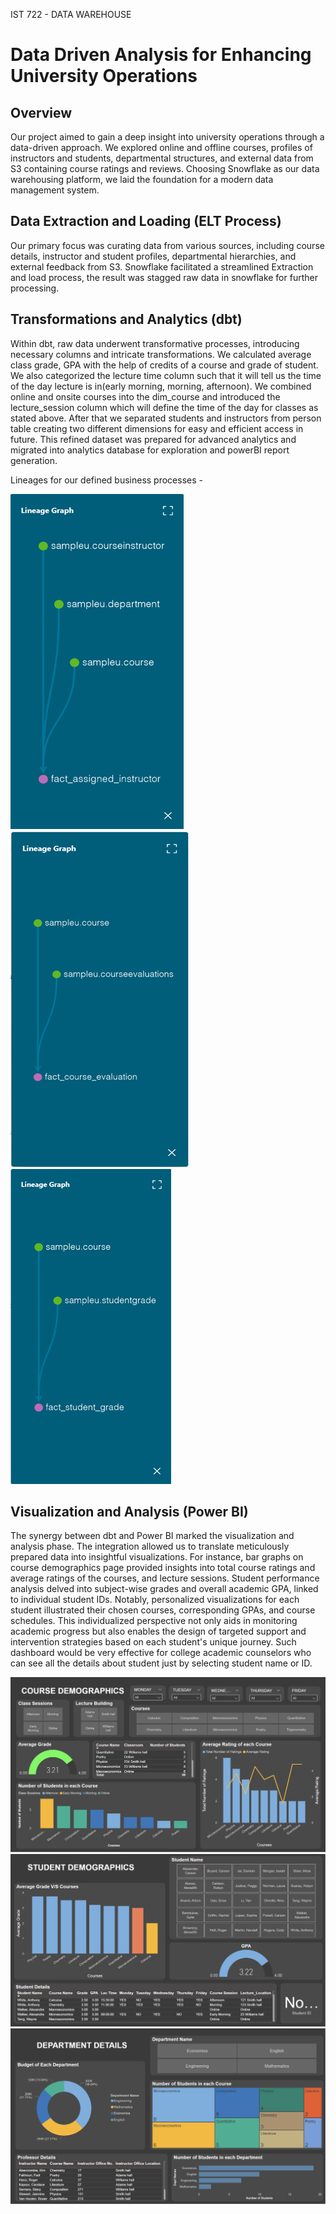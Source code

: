 IST 722 - DATA WAREHOUSE

# Data Driven Analysis for Enhancing University Operations

## Overview

Our project aimed to gain a deep insight into university operations through a data-driven approach. We explored online and offline courses, profiles of instructors and students, departmental structures, and external data from S3 containing course ratings and reviews. Choosing Snowflake as our data warehousing platform, we laid the foundation for a modern data management system.

## Data Extraction and Loading (ELT Process)

Our primary focus was curating data from various sources, including course details, instructor and student profiles, departmental hierarchies, and external feedback from S3. Snowflake facilitated a streamlined Extraction and load process, the result was stagged raw data in snowflake for further processing.

## Transformations and Analytics (dbt)

Within dbt, raw data underwent transformative processes, introducing necessary columns and intricate transformations. We calculated average class grade, GPA with the help of credits of a course and grade of student. We also categorized the lecture time column such that it will tell us the time of the day lecture is in(early morning, morning, afternoon). We combined online and onsite courses into the dim_course and introduced the lecture_session column which will define the time of the day for classes as stated above. After that we separated students and instructors from person table creating two different dimensions for easy and efficient access in future. This refined dataset was prepared for advanced analytics and migrated into analytics database for exploration and powerBI report generation.

Lineages for our defined business processes -

![image](https://github.com/s3ist722/S3DBT/blob/main/images/fact_assigned_instructor.png)
![image](https://github.com/s3ist722/S3DBT/blob/main/images/fact_course_evaluation.png)  
![image](https://github.com/s3ist722/S3DBT/blob/main/images/fact_student_grade.png)

## Visualization and Analysis (Power BI)

The synergy between dbt and Power BI marked the visualization and analysis phase. The integration allowed us to translate meticulously prepared data into insightful visualizations. For instance, bar graphs on course demographics page provided insights into total course ratings and average ratings of the courses, and lecture sessions. Student performance analysis delved into subject-wise grades and overall academic GPA, linked to individual student IDs. Notably, personalized visualizations for each student illustrated their chosen courses, corresponding GPAs, and course schedules. This individualized perspective not only aids in monitoring academic progress but also enables the design of targeted support and intervention strategies based on each student's unique journey. Such dashboard would be very effective for college academic counselors who can see all the details about student just by selecting student name or ID.

![image](https://github.com/s3ist722/S3DBT/blob/main/images/Course%20Demo.png)
![image](https://github.com/s3ist722/S3DBT/blob/main/images/Student%20Demo.png)  
![image](https://github.com/s3ist722/S3DBT/blob/main/images/Department%20Details.png)
